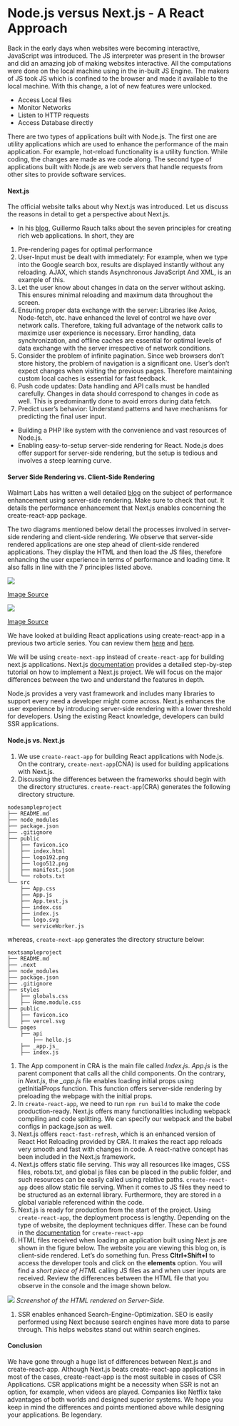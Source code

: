 # Node.js versus Next.js - A React Approach

Back in the early days when websites were becoming interactive, JavaScript was introduced. The JS interpreter was present in the browser and did an amazing job of making websites interactive. All the computations were done on the local machine using in the in-built JS Engine. The makers of JS took JS which is confined to the browser and made it available to the local machine. With this change, a lot of new features were unlocked.

* Access Local files
* Monitor Networks
* Listen to HTTP requests
* Access Database directly

There are two types of applications built with Node.js. The first one are utility applications which are used to enhance the performance of the main application. For example, hot-reload functionality is a utility function. While coding, the changes are made as we code along. The second type of applications built with Node.js are web servers that handle requests from other sites to provide software services.

#### Next.js <a id="nextjs"></a>

The official website talks about why Next.js was introduced. Let us discuss the reasons in detail to get a perspective about Next.js.

* In his [blog](https://rauchg.com/2014/7-principles-of-rich-web-applications), Guillermo Rauch talks about the seven principles for creating rich web applications. In short, they are

1. Pre-rendering pages for optimal performance
2. User-Input must be dealt with immediately: For example, when we type into the Google search box, results are displayed instantly without any reloading. AJAX, which stands Asynchronous JavaScript And XML, is an example of this.
3. Let the user know about changes in data on the server without asking. This ensures minimal reloading and maximum data throughout the screen.
4. Ensuring proper data exchange with the server: Libraries like Axios, Node-fetch, etc. have enhanced the level of control we have over network calls. Therefore, taking full advantage of the network calls to maximize user experience is necessary. Error handling, data synchronization, and offline caches are essential for optimal levels of data exchange with the server irrespective of network conditions.
5. Consider the problem of infinite pagination. Since web browsers don’t store history, the problem of navigation is a significant one. User’s don’t expect changes when visiting the previous pages. Therefore maintaining custom local caches is essential for fast feedback.
6. Push code updates: Data handling and API calls must be handled carefully. Changes in data should correspond to changes in code as well. This is predominantly done to avoid errors during data fetch.
7. Predict user’s behavior: Understand patterns and have mechanisms for predicting the final user input.

* Building a PHP like system with the convenience and vast resources of Node.js.
* Enabling easy-to-setup server-side rendering for React. Node.js does offer support for server-side rendering, but the setup is tedious and involves a steep learning curve.

#### Server Side Rendering vs. Client-Side Rendering <a id="server-side-rendering-vs-client-side-rendering"></a>

Walmart Labs has written a well detailed [blog](https://medium.com/walmartglobaltech/the-benefits-of-server-side-rendering-over-client-side-rendering-5d07ff2cefe8) on the subject of performance enhancement using server-side rendering. Make sure to check that out. It details the performance enhancement that Next.js enables concerning the create-react-app package.

The two diagrams mentioned below detail the processes involved in server-side rendering and client-side rendering. We observe that server-side rendered applications are one step ahead of client-side rendered applications. They display the HTML and then load the JS files, therefore enhancing the user experience in terms of performance and loading time. It also falls in line with the 7 principles listed above.

![](https://www.section.io/engineering-education/node-versus-next-react-approach/ssr.jpg)

[Image Source](https://www.section.io/engineering-education/node-versus-next-react-approach/medium.com)

![](https://www.section.io/engineering-education/node-versus-next-react-approach/csr.jpg)

[Image Source](https://www.section.io/engineering-education/node-versus-next-react-approach/medium.com)

We have looked at building React applications using create-react-app in a previous two article series. You can review them [here](https://www.section.io/build-an-outlook-clone-using-react/) and [here](https://www.section.io/build-an-outlook-clone-using-react-hooks/).

We will be using `create-next-app` instead of `create-react-app` for building next.js applications. Next.js [documentation](https://nextjs.org/learn/basics/create-nextjs-app) provides a detailed step-by-step tutorial on how to implement a Next.js project. We will focus on the major differences between the two and understand the features in depth.

Node.js provides a very vast framework and includes many libraries to support every need a developer might come across. Next.js enhances the user experience by introducing server-side rendering with a lower threshold for developers. Using the existing React knowledge, developers can build SSR applications.

#### Node.js vs. Next.js <a id="nodejs-vs-nextjs"></a>

1. We use `create-react-app` for building React applications with Node.js. On the contrary, `create-next-app`\(CNA\) is used for building applications with Next.js.
2. Discussing the differences between the frameworks should begin with the directory structures. `create-react-app`\(CRA\) generates the following directory structure.

```text
nodesampleproject
├── README.md
├── node_modules
├── package.json
├── .gitignore
├── public
│   ├── favicon.ico
│   ├── index.html
│   ├── logo192.png
│   ├── logo512.png
│   ├── manifest.json
│   └── robots.txt
└── src
    ├── App.css
    ├── App.js
    ├── App.test.js
    ├── index.css
    ├── index.js
    ├── logo.svg
    └── serviceWorker.js
```

whereas, `create-next-app` generates the directory structure below:

```text
nextsampleproject
├── README.md
├── .next
├── node_modules
├── package.json
├── .gitignore
├── styles
│   ├── globals.css
│   ├── Home.module.css
├── public
│   ├── favicon.ico
│   ├── vercel.svg
└── pages
    ├── api
        ├── hello.js
    ├── _app.js_
    ├── index.js
```

1. The App component in CRA is the main file called _Index.js_. _App.js_ is the parent component that calls all the child components. On the contrary, in _Next.js_, the _\_app.js_ file enables loading initial props using getInitialProps function. This function offers server-side rendering by preloading the webpage with the initial props.
2. In `create-react-app`, we need to run `npm run build` to make the code production-ready. Next.js offers many functionalities including webpack compiling and code splitting. We can specify our webpack and the babel configs in package.json as well.
3. Next.js offers `react-fast-refresh`, which is an enhanced version of React Hot Reloading provided by CRA. It makes the react app reloads very smooth and fast with changes in code. A react-native concept has been included in the Next.js framework.
4. Next.js offers static file serving. This way all resources like images, CSS files, robots.txt, and global js files can be placed in the public folder, and such resources can be easily called using relative paths. `create-react-app` does allow static file serving. When it comes to JS files they need to be structured as an external library. Furthermore, they are stored in a global variable referenced within the code.
5. Next.js is ready for production from the start of the project. Using `create-react-app`, the deployment process is lengthy. Depending on the type of website, the deployment techniques differ. These can be found in the [documentation](https://create-react-app.dev/docs/deployment/) for `create-react-app`
6. HTML files received when loading an application built using Next.js are shown in the figure below. The website you are viewing this blog on, is client-side rendered. Let’s do something fun. Press **Cltrl+Shift+I** to access the developer tools and click on the **elements** option. You will find a _short piece of HTML_ calling JS files as and when user inputs are received. Review the differences between the HTML file that you observe in the console and the image shown below.

![](https://www.section.io/engineering-education/node-versus-next-react-approach/ssr_lookup.jpg) _Screenshot of the HTML rendered on Server-Side._

1. SSR enables enhanced Search-Engine-Optimization. SEO is easily performed using Next because search engines have more data to parse through. This helps websites stand out within search engines.

#### Conclusion <a id="conclusion"></a>

We have gone through a huge list of differences between Next.js and create-react-app. Although Next.js beats create-react-app applications in most of the cases, create-react-app is the most suitable in cases of CSR Applications. CSR applications might be a necessity when SSR is not an option, for example, when videos are played. Companies like Netflix take advantages of both worlds and designed superior systems. We hope you keep in mind the differences and points mentioned above while designing your applications. Be legendary.


